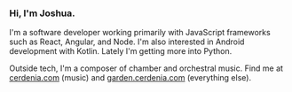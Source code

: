 ### Hi, I'm Joshua.

I'm a software developer working primarily with JavaScript frameworks such as React, Angular, and Node. I'm also interested in Android development with Kotlin. Lately I'm getting more into Python.

Outside tech, I'm a composer of chamber and orchestral music. Find me at [cerdenia.com](https://cerdenia.com) (music) and [garden.cerdenia.com](https://garden.cerdenia.com) (everything else). 

<!--
**joshuacerdenia/joshuacerdenia** is a ✨ _special_ ✨ repository because its `README.md` (this file) appears on your GitHub profile.

Here are some ideas to get you started:

- 🔭 I’m currently working on ...
- 🌱 I’m currently learning ...
- 👯 I’m looking to collaborate on ...
- 🤔 I’m looking for help with ...
- 💬 Ask me about ...
- 📫 How to reach me: ...
- 😄 Pronouns: ...
- ⚡ Fun fact: ...
-->
